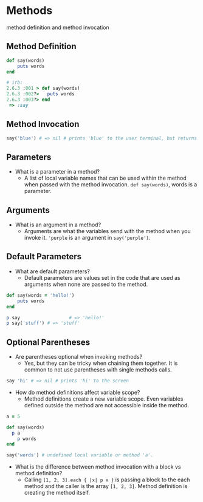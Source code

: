 # Methods

method definition and method invocation

## Method Definition

```ruby
def say(words)
	puts words
end

# irb:
2.6.3 :001 > def say(words)
2.6.3 :002?>   puts words
2.6.3 :003?> end
 => :say
```

## Method Invocation

```ruby
say('blue') # => nil # prints 'blue' to the user terminal, but returns nil
```

## Parameters

- What is a parameter in a method?
  - A list of local variable names that can be used within the method when passed with the method invocation. `def say(words)`, words is a parameter.

## Arguments

- What is an argument in a method?
	- Arguments are what the variables send with the method when you invoke it. `'purple` is an argument in `say('purple')`.

## Default Parameters

- What are default parameters?
	- Default parameters are values set in the code that are used as arguments when none are passed to the method.
```ruby
def say(words = 'hello!')
	puts words
end

p say				   # => 'hello!'
p say('stuff') # => 'stuff'
```

## Optional Parentheses

- Are parentheses optional when invoking methods?
	- Yes, but they can be tricky when chaining them together. It is common to not use parentheses with single methods calls.
```ruby
say 'hi' # => nil # prints 'hi' to the screen
```

- How do method definitions affect variable scope?
  - Method definitions create a new variable scope. Even variables defined outside the method are not accessible inside the method.
```ruby
a = 5

def say(words)
  p a
	p words
end

say('words') # undefined local variable or method 'a'.
```

- What is the difference between method invocation with a block vs method definition?
  - Calling `[1, 2, 3].each { |x| p x }` is passing a block to the each method and the caller is the array `[1, 2, 3]`. Method definition is creating the method itself.
